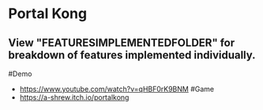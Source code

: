 # Portal Kong
## View "FEATURESIMPLEMENTEDFOLDER" for breakdown of features implemented individually. 
#Demo
  - https://www.youtube.com/watch?v=qHBF0rK9BNM
#Game
  - https://a-shrew.itch.io/portalkong
